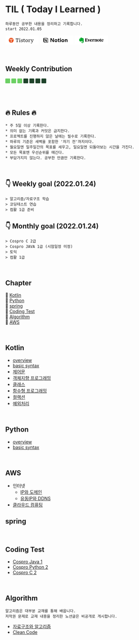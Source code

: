 # TIL  ( Today I Learned )
    하루동안 공부한 내용을 정리하고 기록합니다.  
    start 2022.01.05 

<a href="https://code-review.tistory.com/" target="_blank"><img src="./img/tistory.png"></a>
<a href="https://foggy-silica-61a.notion.site/TIL-ee6830b8923f44e2951f13ad55516e69" target="_blank"><img src="./img/notion.png"></a>
<a href="https://www.evernote.com/shard/s724/sh/17e5ce44-0bec-7f0d-73cf-98687cf14921/147dccda00c98884482556fe0e24bc90" target="_blank"><img src="./img/evernote.png"></a>

<br>


## Weekly Contribution

<a target="_blank"><img src="./img/committed.png" height="15px"></a>
<img src="./img/committed.png" height="15px">
<img src="./img/committed.png" height="15px">
<img src="./img/no-committed.png" height="15px">
<img src="./img/no-committed.png" height="15px">
<img src="./img/no-committed.png" height="15px">
<img src="./img/no-committed.png" height="15px"> 

<br><br>

## 🔥 Rules 🔥
    * 주 5일 이상 기록한다.
    * 의미 없는 기록과 커밋은 금지한다.
    * 프로젝트를 진행하지 않은 날에는 필수로 기록한다.
    * 하루의 기준은 새벽을 포함한 '자기 전'까지이다.
    * 월요일엔 일주일간의 목표를 세우고, 일요일엔 되돌아보는 시간을 가진다.
    * 모든 목표엔 우선순위를 매긴다.
    * 부담가지지 않는다. 공부한 만큼만 기록한다.

<br>


## 👇 Weekly goal (2022.01.24)
    > 알고리즘/자료구조 학습
    > 코딩테스트 연습
    > 컴활 1급 준비

## 👇 Monthly goal (2022.01.24)
    > Cospro C 2급
    > Cospro JAVA 1급 (시험일정 미정)
    > 토익
    > 컴활 1급

<br>


## Chapter

🎈 [Kotlin](#Kotlin)  
🎈 [Python](#Python)  
🎈 [spring](#Python)   
🎈 [Coding Test](#Coding-Test)  
🎈 [Algorithm](#Algorithm)    
🎈 [AWS](#AWS)

<br>

## Kotlin

* [overview](./Kotlin/overview.md)
* [basic syntax](./Kotlin/basic-syntax.md)
* [제어문]()
* [객체지향 프로그래밍]()
* [클래스]()
* [함수형 프로그래밍]()
* [컬랙션]()
* [예외처리]()


<br>

## Python

* [overview](./Python/overview.md)
* [basic syntax](./Python/basic-syntax.md)


<br>

## AWS
* 인터넷   
    + [IP와 도메인](./AWS/IP와-도메인.md)
    + [유동IP와 DDNS](./AWS/유동IP와-DDNS.md)
* [클라우드 컴퓨팅](./AWS/클라우드-컴퓨팅.md)



## spring


<br>

## Coding Test

* [Cospro Java 1](https://github.com/KimSky904/CodingTest/tree/master/YBMIT/COSPRO1%EA%B8%89/JAVA)
* [Cospro Python 2](https://github.com/KimSky904/CosProPython)
* [Cospro C 2](https://github.com/KimSky904/CodingTest/tree/master/YBMIT/COSPRO1%EA%B8%89/C)

<br>

## Algorithm
    알고리즘은 대부분 교재를 통해 배웁니다.
    저작권 문제로 교재 내용을 정리한 노션글은 비공개로 게시합니다.

* [자료구조와 알고리즘](https://www.notion.so/0f813f34ce244e28b2bf12a8b3dd9fb4)
* [Clean Code](https://www.notion.so/Clean-Code-7707ec8fcf70425d8c36a9ed9aa03962)



<br>
